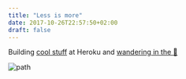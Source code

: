 ```yaml
---
title: "Less is more"
date: 2017-10-26T22:57:50+02:00
draft: false
---
```

Building [cool stuff](https://chatops.heroku.com) at Heroku and [wandering in the 🌲](https://www.vadrouilles.co)

![path](path.jpg)
